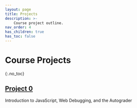 ```yaml
---
layout: page
title: Projects
description: >-
    Course project outline.
nav_order: 4
has_children: true
has_toc: false
---
```


# Course Projects
{:.no_toc}

<!-- ## Table of contents
{: .no_toc .text-delta }

1. TOC
{:toc}

--- -->


## [Project 0](/CSCI5551-Fall23-S2/projects/project0/)

Introduction to JavaScript, Web Debugging, and the Autograder

<!-- ## [Project 1](/CSCI5551-Fall23-S2/projects/project1/)

Classification using K-Nearest Neighbors and Linear Models

## [Project 2](/CSCI5551-Fall23-S2/projects/project2/)

Classification using Fully-connected and Convolutional Neural Networks

## [Project 3](/CSCI5551-Fall23-S2/projects/project3/)

Detection using Convolutional Neural Networks

## [Project 4](/CSCI5551-Fall23-S2/projects/project4/)

State Estimation with Deep Learning -->

<!-- ## Final Project

Published paper review, presentation, reproduction, extension and report -->

